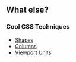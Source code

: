 <aside class="note">
    <section>
        <ul>
        </ul>
    </section>
</aside>

<hgroup>
    <h2>What else?</h2>
</hgroup>
<article class="">
    <div class="build">
        <h3>Cool CSS Techniques</h3>
    </div>
    <ul class="build fade">
        <li><a href="http://labs.thewebahead.net/thelayoutsahead/shapes/index.html">Shapes</a></li>
        <li><a href="http://labs.thewebahead.net/thelayoutsahead/multicolumn/">Columns</a></li>
        <li><a href="http://labs.thewebahead.net/thelayoutsahead/viewportunits/">Viewport Units</a></li>
    </ul>
</article>
